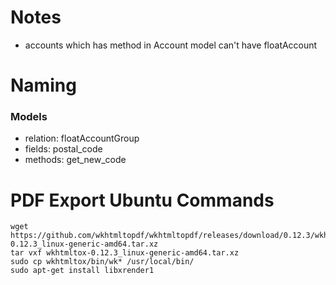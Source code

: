 # Notes
* accounts which has method in Account model can't have floatAccount

# Naming
### Models
* relation: floatAccountGroup
* fields: postal_code
* methods: get_new_code

# PDF Export Ubuntu Commands
    wget https://github.com/wkhtmltopdf/wkhtmltopdf/releases/download/0.12.3/wkhtmltox-0.12.3_linux-generic-amd64.tar.xz 
    tar vxf wkhtmltox-0.12.3_linux-generic-amd64.tar.xz
    sudo cp wkhtmltox/bin/wk* /usr/local/bin/
    sudo apt-get install libxrender1
